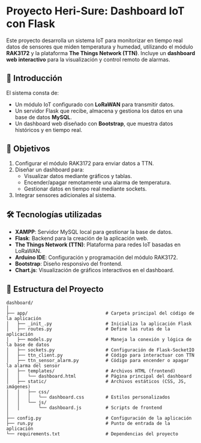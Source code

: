 # Proyecto Heri-Sure: Dashboard IoT con Flask

Este proyecto desarrolla un sistema IoT para monitorizar en tiempo real datos de sensores que miden temperatura y humedad, utilizando el módulo **RAK3172** y la plataforma **The Things Network (TTN)**. Incluye un **dashboard web interactivo** para la visualización y control remoto de alarmas.

## 📝 Introducción
El sistema consta de:
- Un módulo IoT configurado con **LoRaWAN** para transmitir datos.
- Un servidor Flask que recibe, almacena y gestiona los datos en una base de datos **MySQL**.
- Un dashboard web diseñado con **Bootstrap**, que muestra datos históricos y en tiempo real.

## 🎯 Objetivos
1. Configurar el módulo RAK3172 para enviar datos a TTN.
2. Diseñar un dashboard para:
   - Visualizar datos mediante gráficos y tablas.
   - Encender/apagar remotamente una alarma de temperatura.
   - Gestionar datos en tiempo real mediante sockets.
3. Integrar sensores adicionales al sistema.

## 🛠️ Tecnologías utilizadas
- **XAMPP**: Servidor MySQL local para gestionar la base de datos.
- **Flask**: Backend para la creación de la aplicación web.
- **The Things Network (TTN)**: Plataforma para redes IoT basadas en LoRaWAN.
- **Arduino IDE**: Configuración y programación del módulo RAK3172.
- **Bootstrap**: Diseño responsivo del frontend.
- **Chart.js**: Visualización de gráficos interactivos en el dashboard.

## 📂 Estructura del Proyecto
```plaintext
dashboard/
│
├── app/                             # Carpeta principal del código de la aplicación
│   ├── _init_.py                    # Inicializa la aplicación Flask
│   ├── routes.py                    # Define las rutas de la aplicación
│   ├── models.py                    # Maneja la conexión y lógica de la base de datos
│   ├── sockets.py                   # Configuración de Flask-SocketIO
│   ├── ttn_client.py                # Código para interactuar con TTN
│   ├── ttn_sensor_alarm.py          # Código para encender o apagar la alarma del sensor
│   ├── templates/                   # Archivos HTML (frontend)
│   │   └── dashboard.html           # Página principal del dashboard
│   ├── static/                      # Archivos estáticos (CSS, JS, imágenes)
│   │   ├── css/
│   │   │   └── dashboard.css        # Estilos personalizados
│   │   └── js/
│   │       └── dashboard.js         # Scripts de frontend
│
├── config.py                        # Configuración de la aplicación
├── run.py                           # Punto de entrada de la aplicación
└── requirements.txt                 # Dependencias del proyecto
